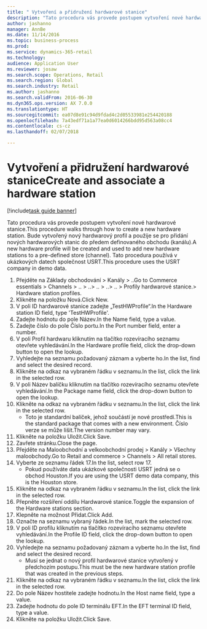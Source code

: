 ```yaml
--- 
title: " Vytvoření a přidružení hardwarové stanice"
description: "Tato procedura vás provede postupem vytvoření nové hardwarové stanice."
author: jashanno
manager: AnnBe
ms.date: 11/14/2016
ms.topic: business-process
ms.prod: 
ms.service: dynamics-365-retail
ms.technology: 
audience: Application User
ms.reviewer: josaw
ms.search.scope: Operations, Retail
ms.search.region: Global
ms.search.industry: Retail
ms.author: jashanno
ms.search.validFrom: 2016-06-30
ms.dyn365.ops.version: AX 7.0.0
ms.translationtype: HT
ms.sourcegitcommit: ea07d8e91c94d9fdad4c2d05533981e254420188
ms.openlocfilehash: 7a43edf71a1a77ea0d6014266bdd95d563a08cc4
ms.contentlocale: cs-cz
ms.lasthandoff: 02/07/2018

---
```

# <a name="create-and-associate-a-hardware-station"></a><span data-ttu-id="4535c-103"> Vytvoření a přidružení hardwarové stanice</span><span class="sxs-lookup"><span data-stu-id="4535c-103">Create and associate a hardware station</span></span>

[!include[task guide banner](../includes/task-guide-banner.md)]

<span data-ttu-id="4535c-104">Tato procedura vás provede postupem vytvoření nové hardwarové stanice.</span><span class="sxs-lookup"><span data-stu-id="4535c-104">This procedure walks through how to create a new hardware station.</span></span> <span data-ttu-id="4535c-105">Bude vytvořený nový hardwarový profil a použije se pro přidání nových hardwarových stanic do předem definovaného obchodu (kanálu).</span><span class="sxs-lookup"><span data-stu-id="4535c-105">A new hardware profile will be created and used to add new hardware stations to a pre-defined store (channel).</span></span> <span data-ttu-id="4535c-106">Tato procedura používá v ukázkových datech společnost USRT.</span><span class="sxs-lookup"><span data-stu-id="4535c-106">This procedure uses the USRT company in demo data.</span></span>

1. <span data-ttu-id="4535c-107">Přejděte na Základy obchodování > Kanály > ..</span><span class="sxs-lookup"><span data-stu-id="4535c-107">Go to Commerce essentials > Channels > ..</span></span> <span data-ttu-id="4535c-108">> ..</span><span class="sxs-lookup"><span data-stu-id="4535c-108">> ..</span></span> <span data-ttu-id="4535c-109">> ..</span><span class="sxs-lookup"><span data-stu-id="4535c-109">> ..</span></span> <span data-ttu-id="4535c-110">> Profily hardwarové stanice.</span><span class="sxs-lookup"><span data-stu-id="4535c-110">> Hardware station profiles.</span></span>
2. <span data-ttu-id="4535c-111">Klikněte na položku Nová.</span><span class="sxs-lookup"><span data-stu-id="4535c-111">Click New.</span></span>
3. <span data-ttu-id="4535c-112">V poli ID hardwarové stanice zadejte „TestHWProfile“.</span><span class="sxs-lookup"><span data-stu-id="4535c-112">In the Hardware station ID field, type 'TestHWProfile'.</span></span>
4. <span data-ttu-id="4535c-113">Zadejte hodnotu do pole Název.</span><span class="sxs-lookup"><span data-stu-id="4535c-113">In the Name field, type a value.</span></span>
5. <span data-ttu-id="4535c-114">Zadejte číslo do pole Číslo portu.</span><span class="sxs-lookup"><span data-stu-id="4535c-114">In the Port number field, enter a number.</span></span>
6. <span data-ttu-id="4535c-115">V poli Profil hardwaru kliknutím na tlačítko rozevíracího seznamu otevřete vyhledávání.</span><span class="sxs-lookup"><span data-stu-id="4535c-115">In the Hardware profile field, click the drop-down button to open the lookup.</span></span>
7. <span data-ttu-id="4535c-116">Vyhledejte na seznamu požadovaný záznam a vyberte ho.</span><span class="sxs-lookup"><span data-stu-id="4535c-116">In the list, find and select the desired record.</span></span>
8. <span data-ttu-id="4535c-117">Klikněte na odkaz na vybraném řádku v seznamu.</span><span class="sxs-lookup"><span data-stu-id="4535c-117">In the list, click the link in the selected row.</span></span>
9. <span data-ttu-id="4535c-118">V poli Název balíčku kliknutím na tlačítko rozevíracího seznamu otevřete vyhledávání.</span><span class="sxs-lookup"><span data-stu-id="4535c-118">In the Package name field, click the drop-down button to open the lookup.</span></span>
10. <span data-ttu-id="4535c-119">Klikněte na odkaz na vybraném řádku v seznamu.</span><span class="sxs-lookup"><span data-stu-id="4535c-119">In the list, click the link in the selected row.</span></span>
    * <span data-ttu-id="4535c-120">Toto je standardní balíček, jehož součástí je nové prostředí.</span><span class="sxs-lookup"><span data-stu-id="4535c-120">This is the standard package that comes with a new environment.</span></span> <span data-ttu-id="4535c-121">Číslo verze se může lišit.</span><span class="sxs-lookup"><span data-stu-id="4535c-121">The version number may vary.</span></span>  
11. <span data-ttu-id="4535c-122">Klikněte na položku Uložit.</span><span class="sxs-lookup"><span data-stu-id="4535c-122">Click Save.</span></span>
12. <span data-ttu-id="4535c-123">Zavřete stránku.</span><span class="sxs-lookup"><span data-stu-id="4535c-123">Close the page.</span></span>
13. <span data-ttu-id="4535c-124">Přejděte na Maloobchodní a velkoobchodní prodej > Kanály > Všechny maloobchody.</span><span class="sxs-lookup"><span data-stu-id="4535c-124">Go to Retail and commerce > Channels > All retail stores.</span></span>
14. <span data-ttu-id="4535c-125">Vyberte ze seznamu řádek 17.</span><span class="sxs-lookup"><span data-stu-id="4535c-125">In the list, select row 17.</span></span>
    * <span data-ttu-id="4535c-126">Pokud používáte data ukázkové společnosti USRT jedná se o obchod Houston.</span><span class="sxs-lookup"><span data-stu-id="4535c-126">If you are using the USRT demo data company, this is the Houston store.</span></span>  
15. <span data-ttu-id="4535c-127">Klikněte na odkaz na vybraném řádku v seznamu.</span><span class="sxs-lookup"><span data-stu-id="4535c-127">In the list, click the link in the selected row.</span></span>
16. <span data-ttu-id="4535c-128">Přepněte rozšíření oddílu Hardwarové stanice.</span><span class="sxs-lookup"><span data-stu-id="4535c-128">Toggle the expansion of the Hardware stations section.</span></span>
17. <span data-ttu-id="4535c-129">Klepněte na možnost Přidat.</span><span class="sxs-lookup"><span data-stu-id="4535c-129">Click Add.</span></span>
18. <span data-ttu-id="4535c-130">Označte na seznamu vybraný řádek.</span><span class="sxs-lookup"><span data-stu-id="4535c-130">In the list, mark the selected row.</span></span>
19. <span data-ttu-id="4535c-131">V poli ID profilu kliknutím na tlačítko rozevíracího seznamu otevřete vyhledávání.</span><span class="sxs-lookup"><span data-stu-id="4535c-131">In the Profile ID field, click the drop-down button to open the lookup.</span></span>
20. <span data-ttu-id="4535c-132">Vyhledejte na seznamu požadovaný záznam a vyberte ho.</span><span class="sxs-lookup"><span data-stu-id="4535c-132">In the list, find and select the desired record.</span></span>
    * <span data-ttu-id="4535c-133">Musí se jednat o nový profil hardwarové stanice vytvořený v předchozím postupu.</span><span class="sxs-lookup"><span data-stu-id="4535c-133">This must be the new hardware station profile that was created in the previous steps.</span></span>  
21. <span data-ttu-id="4535c-134">Klikněte na odkaz na vybraném řádku v seznamu.</span><span class="sxs-lookup"><span data-stu-id="4535c-134">In the list, click the link in the selected row.</span></span>
22. <span data-ttu-id="4535c-135">Do pole Název hostitele zadejte hodnotu.</span><span class="sxs-lookup"><span data-stu-id="4535c-135">In the Host name field, type a value.</span></span>
23. <span data-ttu-id="4535c-136">Zadejte hodnotu do pole ID terminálu EFT.</span><span class="sxs-lookup"><span data-stu-id="4535c-136">In the EFT terminal ID field, type a value.</span></span>
24. <span data-ttu-id="4535c-137">Klikněte na položku Uložit.</span><span class="sxs-lookup"><span data-stu-id="4535c-137">Click Save.</span></span>


